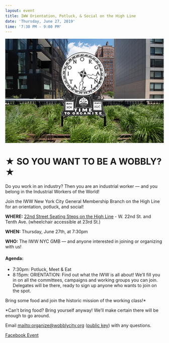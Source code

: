 ```yaml
---
layout: event
title: IWW Orientation, Potluck, & Social on the High Line
date: 'Thursday, June 27, 2019'
time: '7:30 PM - 9:00 PM'
---
```

![](/assets/uploads/silent_agitator.jpg)

# ★ SO YOU WANT TO BE A WOBBLY? ★

Do you work in an industry? Then you are an industrial worker — and you belong in the Industrial Workers of the World!

Join the IWW New York City General Membership Branch on the High Line for an orientation, potluck, and social!

**WHERE:** [22nd Street Seating Steps on the High Line](https://www.thehighline.org/garden-zones/23rd-street-lawn/) - W. 22nd St. and Tenth Ave. (wheelchair accessible at 23rd St.)

**WHEN:** Thursday, June 27th, at 7:30pm

**WHO:** The IWW NYC GMB — and anyone interested in joining or organizing with us!

#### Agenda:

* 7:30pm: Potluck, Meet & Eat
* 8:15pm: ORIENTATION: Find out what the IWW is all about! We’ll fill you in on all the committees, campaigns and working groups you can join. Delegates will be there, ready to sign up anyone who wants to join on the spot.

Bring some food and join the historic mission of the working class!*

*Can’t bring food? Bring yourself anyway! We’ll make certain there will be enough to go around.

Email <mailto:organize@wobblycity.org> ([public key](/assets/keys/publickey.organize@wobblycity.org.asc)) with any questions.

[Facebook Event](https://www.facebook.com/events/699404803851166/)
